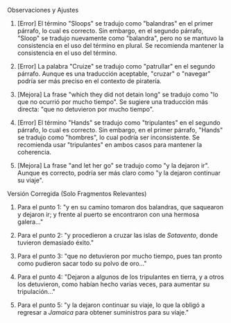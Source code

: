 Observaciones y Ajustes

1. [Error] El término "Sloops" se tradujo como "balandras" en el primer párrafo, lo cual es correcto. Sin embargo, en el segundo párrafo, "Sloop" se tradujo nuevamente como "balandra", pero no se mantuvo la consistencia en el uso del término en plural. Se recomienda mantener la consistencia en el uso del término.

2. [Error] La palabra "Cruize" se tradujo como "patrullar" en el segundo párrafo. Aunque es una traducción aceptable, "cruzar" o "navegar" podría ser más preciso en el contexto de piratería.

3. [Mejora] La frase "which they did not detain long" se tradujo como "lo que no ocurrió por mucho tiempo". Se sugiere una traducción más directa: "que no detuvieron por mucho tiempo".

4. [Error] El término "Hands" se tradujo como "tripulantes" en el segundo párrafo, lo cual es correcto. Sin embargo, en el primer párrafo, "Hands" se tradujo como "hombres", lo cual podría ser inconsistente. Se recomienda usar "tripulantes" en ambos casos para mantener la coherencia.

5. [Mejora] La frase "and let her go" se tradujo como "y la dejaron ir". Aunque es correcto, podría ser más claro como "y la dejaron continuar su viaje".

Versión Corregida (Solo Fragmentos Relevantes)

1. Para el punto 1: "y en su camino tomaron dos balandras, que saquearon y dejaron ir; y frente al puerto se encontraron con una hermosa galera..."

2. Para el punto 2: "y procedieron a cruzar las islas de *Sotavento*, donde tuvieron demasiado éxito."

3. Para el punto 3: "que no detuvieron por mucho tiempo, pues tan pronto como pudieron sacar todo su polvo de oro..."

4. Para el punto 4: "Dejaron a algunos de los tripulantes en tierra, y a otros los detuvieron, como habían hecho varias veces, para aumentar su tripulación..."

5. Para el punto 5: "y la dejaron continuar su viaje, lo que la obligó a regresar a *Jamaica* para obtener suministros para su viaje."